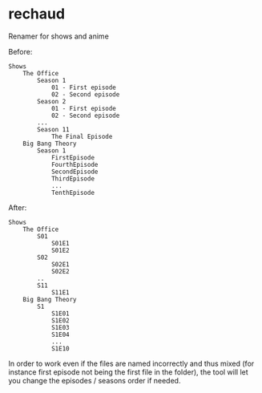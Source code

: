 # rechaud

Renamer for shows and anime

Before:
```
Shows
    The Office
        Season 1
            01 - First episode
            02 - Second episode
        Season 2
            01 - First episode
            02 - Second episode
        ...
        Season 11
            The Final Episode
    Big Bang Theory
        Season 1
            FirstEpisode
            FourthEpisode
            SecondEpisode
            ThirdEpisode
            ...
            TenthEpisode
```

After:
```
Shows
    The Office
        S01
            S01E1
            S01E2
        S02
            S02E1
            S02E2
        ..
        S11
            S11E1
    Big Bang Theory
        S1
            S1E01
            S1E02
            S1E03
            S1E04
            ...
            S1E10
```

In order to work even if the files are named incorrectly and thus mixed (for instance first episode not being the first file in the folder), the tool will let you change the episodes / seasons order if needed.